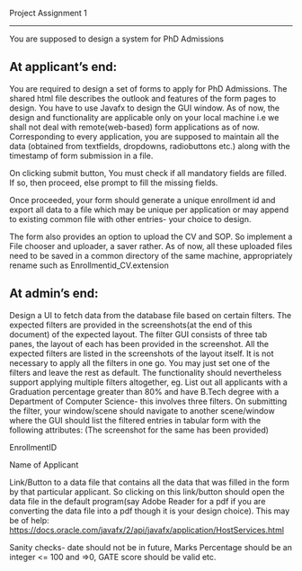 Project Assignment 1
_______________________

You are supposed to design a system for PhD Admissions

At applicant’s end:
-----------------------



You are required to design a set of forms to apply for PhD Admissions. The shared html file describes
the outlook and features of the form pages to design.
You have to use Javafx to design the GUI window. As of now, the design and functionality are
applicable only on your local machine i.e we shall not deal with remote(web-based) form
applications as of now.
Corresponding to every application, you are supposed to maintain all the data (obtained from
textfields, dropdowns, radiobuttons etc.) along with the timestamp of form submission in a file.

On clicking submit button,
You must check if all mandatory fields are filled. If so, then proceed, else prompt to fill the
missing fields.

Once proceeded, your form should generate a unique enrollment id and export all data to a
file which may be unique per application or may append to existing common file with other
entries- your choice to design.

The form also provides an option to upload the CV and SOP. So implement a File chooser and
uploader, a saver rather. As of now, all these uploaded files need to be saved in a common directory
of the same machine, appropriately rename such as Enrollmentid_CV.extension


At admin’s end:
-----------------------
Design a UI to fetch data from the database file based on certain filters. The expected filters are
provided in the screenshots(at the end of this document) of the expected layout. The filter GUI
consists of three tab panes, the layout of each has been provided in the screenshot. All the expected
filters are listed in the screenshots of the layout itself.
It is not necessary to apply all the filters in one go. You may just set one of the filters and leave the
rest as default. The functionality should nevertheless support applying multiple filters altogether, eg.
List out all applicants with a Graduation percentage greater than 80% and have B.Tech degree with a
Department of Computer Science- this involves three filters.
On submitting the filter, your window/scene should navigate to another scene/window where the
GUI should list the filtered entries in tabular form with the following attributes: (The screenshot for
the same has been provided)


EnrollmentID

Name of Applicant

Link/Button to a data file that contains all the data that was filled in the form by that
particular applicant. So clicking on this link/button should open the data file in the default
program(say Adobe Reader for a pdf if you are converting the data file into a pdf though it is
your design choice). This may be of help:
https://docs.oracle.com/javafx/2/api/javafx/application/HostServices.html


Sanity checks- date should not be in future, Marks Percentage should be an integer <= 100 and =>0,
GATE score should be valid etc.
